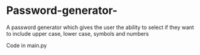 # Password-generator-
 A password generator which gives the user the ability to select if they want to include upper case, lower case, symbols and numbers

Code in main.py
